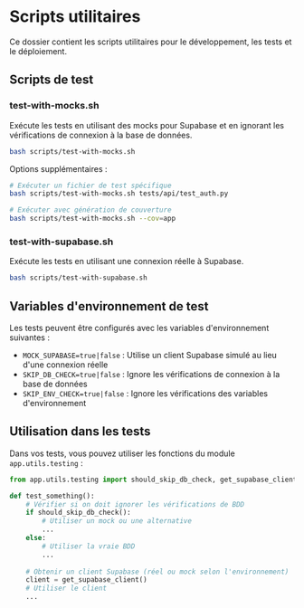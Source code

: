 # Scripts utilitaires

Ce dossier contient les scripts utilitaires pour le développement, les tests et le déploiement.

## Scripts de test

### test-with-mocks.sh

Exécute les tests en utilisant des mocks pour Supabase et en ignorant les vérifications de connexion à la base de données.

```bash
bash scripts/test-with-mocks.sh
```

Options supplémentaires :

```bash
# Exécuter un fichier de test spécifique
bash scripts/test-with-mocks.sh tests/api/test_auth.py

# Exécuter avec génération de couverture
bash scripts/test-with-mocks.sh --cov=app
```

### test-with-supabase.sh

Exécute les tests en utilisant une connexion réelle à Supabase.

```bash
bash scripts/test-with-supabase.sh
```

## Variables d'environnement de test

Les tests peuvent être configurés avec les variables d'environnement suivantes :

- `MOCK_SUPABASE=true|false` : Utilise un client Supabase simulé au lieu d'une connexion réelle
- `SKIP_DB_CHECK=true|false` : Ignore les vérifications de connexion à la base de données
- `SKIP_ENV_CHECK=true|false` : Ignore les vérifications des variables d'environnement

## Utilisation dans les tests

Dans vos tests, vous pouvez utiliser les fonctions du module `app.utils.testing` :

```python
from app.utils.testing import should_skip_db_check, get_supabase_client

def test_something():
    # Vérifier si on doit ignorer les vérifications de BDD
    if should_skip_db_check():
        # Utiliser un mock ou une alternative
        ...
    else:
        # Utiliser la vraie BDD
        ...
    
    # Obtenir un client Supabase (réel ou mock selon l'environnement)
    client = get_supabase_client()
    # Utiliser le client
    ...
```
